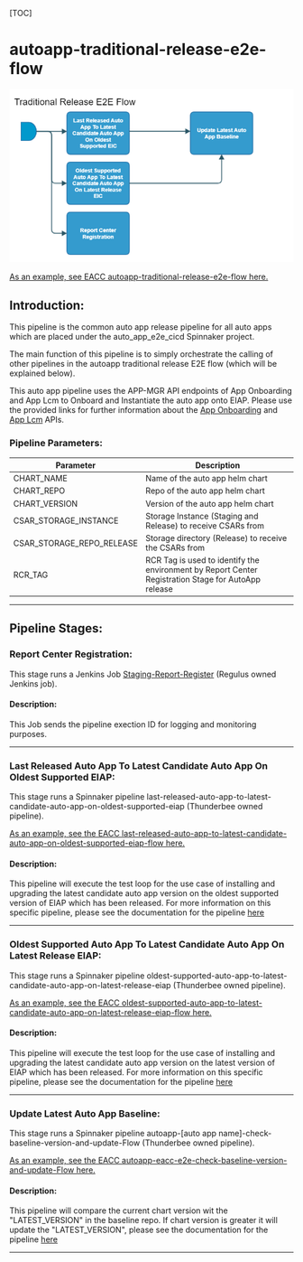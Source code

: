 [TOC]

# autoapp-traditional-release-e2e-flow

![autoapp_traditional_release_e2e_flow](../diagrams/autoapp_traditional_release_e2e_flow.png)

[As an example, see EACC autoapp-traditional-release-e2e-flow here.](https://spinnaker.rnd.gic.ericsson.se/#/projects/auto_app_e2e_cicd/applications/autoapp-eacc-e2e-cicd/executions?pipeline=autoapp-eacc-traditional-release-E2E-Flow)

## Introduction:
This pipeline is the common auto app release pipeline for all auto apps which are placed under the auto_app_e2e_cicd Spinnaker project.

The main function of this pipeline is to simply orchestrate the calling of other pipelines in the autoapp traditional release E2E flow (which will be explained below).

This auto app pipeline uses the APP-MGR API endpoints of App Onboarding and App Lcm to Onboard and Instantiate the auto app onto EIAP. Please use the provided links for further information about the [App Onboarding](https://adp.ericsson.se/marketplace/app-onboarding) and [App Lcm](https://adp.ericsson.se/marketplace/app-lcm) APIs.

### Pipeline Parameters:
| Parameter | Description |
|-----|-----|
| CHART_NAME | Name of the auto app helm chart |
| CHART_REPO | Repo of the auto app helm chart |
| CHART_VERSION | Version of the auto app helm chart |
| CSAR_STORAGE_INSTANCE | Storage Instance (Staging and Release) to receive CSARs from |
| CSAR_STORAGE_REPO_RELEASE | Storage directory (Release) to receive the CSARs from |
| RCR_TAG | RCR Tag is used to identify the environment by Report Center Registration Stage for AutoApp release |
 * * *

## Pipeline Stages:

### Report Center Registration:
This stage runs a Jenkins Job [Staging-Report-Register](https://fem4s11-eiffel216.eiffel.gic.ericsson.se:8443/jenkins/job/Staging-Report-Register) (Regulus owned Jenkins job).

#### Description:
This Job sends the pipeline exection ID for logging and monitoring purposes.
 * * *

### Last Released Auto App To Latest Candidate Auto App On Oldest Supported EIAP:
This stage runs a Spinnaker pipeline last-released-auto-app-to-latest-candidate-auto-app-on-oldest-supported-eiap (Thunderbee owned pipeline).

[As an example, see the EACC last-released-auto-app-to-latest-candidate-auto-app-on-oldest-supported-eiap-flow here.](https://spinnaker.rnd.gic.ericsson.se/#/projects/auto_app_e2e_cicd/applications/autoapp-eacc-e2e-cicd/executions?pipeline=last-released-eacc-to-latest-candidate-eacc-on-oldest-supported-eiap-Flow)

#### Description:
This pipeline will execute the test loop for the use case of installing and upgrading the latest candidate auto app version on the oldest supported version of EIAP which has been released. For more information on this specific pipeline, please see the documentation for the pipeline [here](../../last_released_autoapp_on_oldest_eiap_flow/documentation/last_released_autoapp_on_oldest_eiap_flow.md)
 * * *

### Oldest Supported Auto App To Latest Candidate Auto App On Latest Release EIAP:
This stage runs a Spinnaker pipeline oldest-supported-auto-app-to-latest-candidate-auto-app-on-latest-release-eiap (Thunderbee owned pipeline).

[As an example, see the EACC oldest-supported-auto-app-to-latest-candidate-auto-app-on-latest-release-eiap-flow here.](https://spinnaker.rnd.gic.ericsson.se/#/projects/auto_app_e2e_cicd/applications/autoapp-eacc-e2e-cicd/executions?pipeline=oldest-supported-eacc-to-latest-candidate-eacc-on-latest-release-eiap-Flow)

#### Description:
This pipeline will execute the test loop for the use case of installing and upgrading the latest candidate auto app version on the latest version of EIAP which has been released. For more information on this specific pipeline, please see the documentation for the pipeline [here](../../oldest_supported_autoapp_on_latest_eiap_flow/documentation/oldest_supported_autoapp_on_latest_eiap_flow.md)
 * * *

### Update Latest Auto App Baseline:
This stage runs a Spinnaker pipeline autoapp-[auto app name]-check-baseline-version-and-update-Flow (Thunderbee owned pipeline).

[As an example, see the EACC autoapp-eacc-e2e-check-baseline-version-and-update-Flow here.](https://spinnaker.rnd.gic.ericsson.se/#/projects/auto_app_e2e_cicd/applications/autoapp-eacc-e2e-cicd/executions?pipeline=autoapp-eacc-check-baseline-version-and-update-Flow)

#### Description:
This pipeline will compare the current chart version wit the "LATEST_VERSION" in the baseline repo. If chart version is greater it will update the "LATEST_VERSION", please see the documentation for the pipeline [here](../../oldest_supported_autoapp_on_latest_eiap_flow/documentation/oldest_supported_autoapp_on_latest_eiap_flow.md)
 * * *
